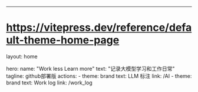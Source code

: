 ---
# https://vitepress.dev/reference/default-theme-home-page
layout: home

hero:
  name: "Work less Learn more"
  text: "记录大模型学习和工作日常"
  tagline: github部署版
  actions:
    - theme: brand
      text: LLM 标注
      link: /AI
    - theme: brand
      text: Work log
      link: /work_log


